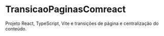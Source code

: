 # TransicaoPaginasComreact
Projeto React, TypeScript, Vite e transições de página e centralização do conteúdo.


